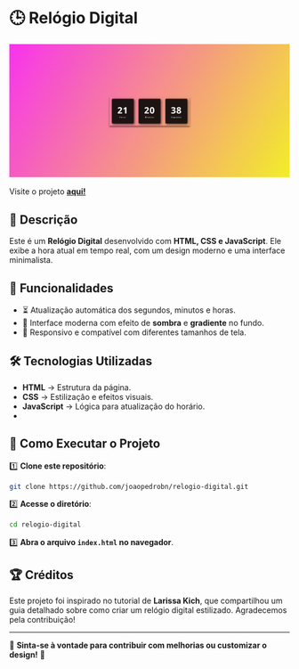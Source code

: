 # 🕒 Relógio Digital

![Relógio Digital](assets/relogio.png)

Visite o projeto [**aqui!**](https://joaopedrobn.github.io/relogio-digital/)

## 📌 Descrição

Este é um **Relógio Digital** desenvolvido com **HTML, CSS e JavaScript**. Ele exibe a hora atual em tempo real, com um design moderno e uma interface minimalista.

## 🚀 Funcionalidades

- ⏳ Atualização automática dos segundos, minutos e horas.
- 🎨 Interface moderna com efeito de **sombra** e **gradiente** no fundo.
- 📱 Responsivo e compatível com diferentes tamanhos de tela.

## 🛠️ Tecnologias Utilizadas

- **HTML** → Estrutura da página.
- **CSS** → Estilização e efeitos visuais.
- **JavaScript** → Lógica para atualização do horário.
- 
## 👅 Como Executar o Projeto

1️⃣ **Clone este repositório**:

```bash
git clone https://github.com/joaopedrobn/relogio-digital.git
```

2️⃣ **Acesse o diretório**:

```bash
cd relogio-digital
```

3️⃣ **Abra o arquivo `index.html` no navegador**.

## 🏆 Créditos

Este projeto foi inspirado no tutorial de **Larissa Kich**, que compartilhou um guia detalhado sobre como criar um relógio digital estilizado. Agradecemos pela contribuição!

---

📌 **Sinta-se à vontade para contribuir com melhorias ou customizar o design!** 🚀
